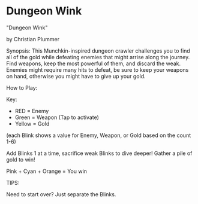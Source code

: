 # Dungeon Wink

"Dungeon Wink"

by Christian Plummer

Synopsis: This Munchkin-inspired dungeon crawler challenges you to find all of the gold while defeating enemies that might arrise along the journey. Find weapons, keep the most powerful of them, and discard the weak. Enemies might require many hits to defeat, be sure to keep your weapons on hand, otherwise you might have to give up your gold.

How to Play:

Key:
- RED = Enemy
- Green = Weapon (Tap to activate)
- Yellow = Gold

(each Blink shows a value for Enemy, Weapon, or Gold based on the count 1-6)

Add Blinks 1 at a time, sacrifice weak Blinks to dive deeper! Gather a pile of gold to win!

Pink + Cyan + Orange = You win

TIPS:

Need to start over? Just separate the Blinks.
